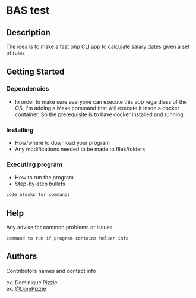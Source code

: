 # BAS test

## Description

The idea is to make a fast php CLI app to calculate salary dates given a set of rules

## Getting Started

### Dependencies

* In order to make sure everyone can execute this app regardless of the OS, I'm adding a Make command that will execute it insde a docker container. So the prerequisite is to have docker installed and running

### Installing

* How/where to download your program
* Any modifications needed to be made to files/folders

### Executing program

* How to run the program
* Step-by-step bullets
```
code blocks for commands
```

## Help

Any advise for common problems or issues.
```
command to run if program contains helper info
```

## Authors

Contributors names and contact info

ex. Dominique Pizzie  
ex. [@DomPizzie](https://twitter.com/dompizzie)

